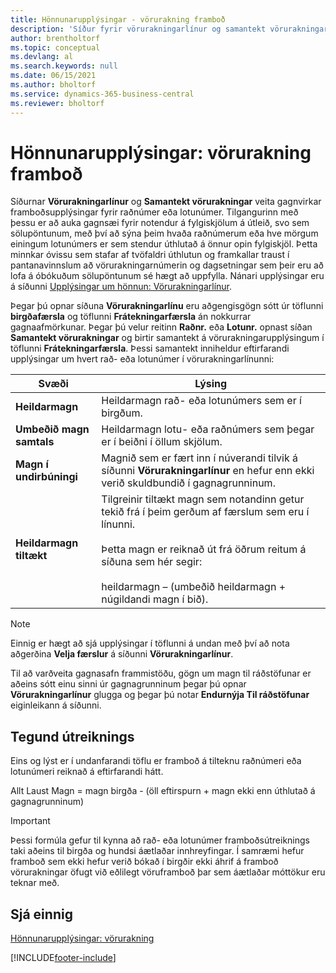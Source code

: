 ```yaml
---
title: Hönnunarupplýsingar - vörurakning framboð
description: 'Síður fyrir vörurakningarlínur og samantekt vörurakningar veita gagnvirkar framboðsupplýsingar fyrir raðnúmer eða lotunúmer, sem eykur gagnsæi fyrir notendur.'
author: brentholtorf
ms.topic: conceptual
ms.devlang: al
ms.search.keywords: null
ms.date: 06/15/2021
ms.author: bholtorf
ms.service: dynamics-365-business-central
ms.reviewer: bholtorf
---
```

# Hönnunarupplýsingar: vörurakning framboð
Síðurnar **Vörurakningarlínur** og **Samantekt vörurakningar** veita gagnvirkar framboðsupplýsingar fyrir raðnúmer eða lotunúmer. Tilgangurinn með þessu er að auka gagnsæi fyrir notendur á fylgiskjölum á útleið, svo sem sölupöntunum, með því að sýna þeim hvaða raðnúmerum eða hve mörgum einingum lotunúmers er sem stendur úthlutað á önnur opin fylgiskjöl. Þetta minnkar óvissu sem stafar af tvöfaldri úthlutun og framkallar traust í pantanavinnslum að vörurakningarnúmerin og dagsetningar sem þeir eru að lofa á óbókuðum sölupöntunum sé hægt að uppfylla. Nánari upplýsingar eru á síðunni [Upplýsingar um hönnun: Vörurakningarlínur](design-details-item-tracking-lines-window.md).  

 Þegar þú opnar síðuna **Vörurakningarlínu** eru aðgengisgögn sótt úr töflunni **birgðafærsla** og töflunni **Frátekningarfærsla** án nokkurrar gagnaafmörkunar. Þegar þú velur reitinn **Raðnr.** eða **Lotunr.** opnast síðan **Samantekt vörurakningar** og birtir samantekt á vörurakningarupplýsingum í töflunni **Frátekningarfærsla**. Þessi samantekt inniheldur eftirfarandi upplýsingar um hvert rað- eða lotunúmer í vörurakningarlínunni:  

|Svæði|Lýsing|  
|---------------------------------|---------------------------------------|  
|**Heildarmagn**|Heildarmagn rað- eða lotunúmers sem er í birgðum.|  
|**Umbeðið magn samtals**|Heildarmagn lotu- eða raðnúmers sem þegar er í beiðni í öllum skjölum.|  
|**Magn í undirbúningi**|Magnið sem er fært inn í núverandi tilvik á síðunni **Vörurakningarlínur** en hefur enn ekki verið skuldbundið í gagnagrunninum.|  
|**Heildarmagn tiltækt**|Tilgreinir tiltækt magn sem notandinn getur tekið frá í þeim gerðum af færslum sem eru í línunni.<br /><br /> Þetta magn er reiknað út frá öðrum reitum á síðuna sem hér segir:<br /><br /> heildarmagn – (umbeðið heildarmagn + núgildandi magn í bið).|  

> [!NOTE]  
>  Einnig er hægt að sjá upplýsingar í töflunni á undan með því að nota aðgerðina **Velja færslur** á síðunni **Vörurakningarlínur**.  

 Til að varðveita gagnasafn frammistöðu, gögn um magn til ráðstöfunar er aðeins sótt einu sinni úr gagnagrunninum þegar þú opnar **Vörurakningarlínur** glugga og þegar þú notar **Endurnýja Til ráðstöfunar** eiginleikann á síðunni.  

## Tegund útreiknings  
 Eins og lýst er í undanfarandi töflu er framboð á tilteknu raðnúmeri eða lotunúmeri reiknað á eftirfarandi hátt.  

 Allt Laust Magn = magn birgða - (öll eftirspurn + magn ekki enn úthlutað á gagnagrunninum)  

> [!IMPORTANT]  
>  Þessi formúla gefur til kynna að rað- eða lotunúmer framboðsútreiknings taki aðeins til birgða og hundsi áætlaðar innhreyfingar. Í samræmi hefur framboð sem ekki hefur verið bókað í birgðir ekki áhrif á framboð vörurakningar öfugt við eðlilegt vöruframboð þar sem áætlaðar móttökur eru teknar með.  

## Sjá einnig  
 [Hönnunarupplýsingar: vörurakning](design-details-item-tracking.md)


[!INCLUDE[footer-include](includes/footer-banner.md)]